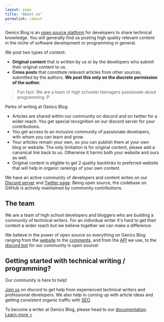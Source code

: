 ```yaml
---
layout: page
title: "About us"
permalink: /about
---
```


Genics Blog is an [open source platform](https://github.com/genicsblog) for developers to share technical knowledge. You will generally find us posting high quality relevant content in the niche of software development or programming in general.

We post two types of content:

- **Original content** that is written by us or by the developers who submit their original content to us.
- **Cross posts** that constitute relevant articles from other sources, submitted by the authors. **We post this only on the discrete permission of the author.** 

> Fun fact: We are a team of high schooler teenagers passionate about programming :P

Perks of writing at Genics Blog:

- Articles are shared within our community on discord and on twitter for a wider reach. You get special recognition on our discord server for your contributions.
- You get access to an inclusive community of passionate developers, with whom you can learn and grow.
- Your articles remain your own, so you can publish them at your own blog or website. The only limitation is for original content, please add a canonical link back to us. Otherwise it harms both your website and ours as well.
- Original content is eligible to get 2 quality backlinks to preferred website that will help in organic rankings of your own content.

We have an active community of developers and content writes on our [Discord server](https://discord.genicsblog.com) and [Twitter page](https://twitter.com/genicsblog). Being open source, the codebase on GitHub is actively maintained by community contributions.

## The team

We are a team of high school developers and bloggers who are building a community of technical writers. For an individual writer it's hard to get their content a wider reach but we believe together we can make a difference.

We believe in the power of open source so everything on Genics Blog ranging from the [website](https://github.com/genicsblog/genicsblog.com) to the [comments](https://github.com/genicsblog/comments), and from the [API](https://github.com/eduardoboucas/staticman) we use, to the [discord bot](https://github.com/genicsblog/genics-bot) for our community is open source!

## Getting started with technical writing / programming?

Our community is here to help!

[Join us](https://discord.genicsblog.com) on discord to get help from experienced technical writers and professional developers. We also help in coming up with article ideas and getting consistent organic traffic with [SEO](/category/seo/).

To become a writer at Genics Blog, please head to our [documentation](https://docs.genicsblog.com). [Learn more >](https://docs.genicsblog.com/author/create-a-submission-request#cross-posting)